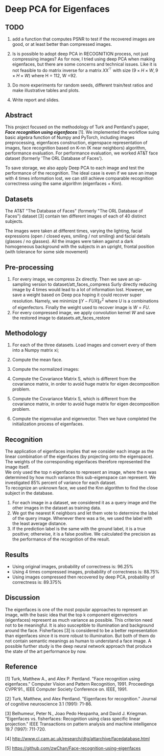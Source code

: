 # Deep PCA for Eigenfaces

## TODO

1. add a function that computes PSNR to test if the recovered images are good, or at least better than compressed images.
2. Is is possible to adopt deep PCA in RECOGNITION process, not just compressing images?
As for now, I tried using deep PCA when making eigenfaces, but there are some concerns and technical issues. Like it is not feasible to do matrix inverse for a matrix $X X^\top$ with size $(9\times H \times W, 9\times H \times W)$ where H = 112, W =92.

3. Do more experiments for random seeds, different train/test ratios and make illustrative tables and plots.
4. Write report and slides.

## Abstract

This project focused on the methodology of Turk and Pentland's paper, ***Face recognition using eigenfaces*** [1]. We implemented the workflow suing basic algebra function of Numpy and PyTorch, including images preprocessing, eigenfaces construction, eigenspace representation of images, face recognition based on K-nn (K near neighbors) algorithm, performance evaluation. For performance evaluation, we worked AT&T face dataset (formerly 'The ORL Database of Faces').

To save storage, we also apply Deep PCA to each image and test the performance of the recognition. The ideal case is even if we save an image with 4 times information lost, we can still achieve comparable recognition correctness using the same algorithm (eigenfaces + Knn).

## Datasets

The AT&T "The Database of Faces" (formerly "The ORL Database of Faces") dataset [3] contain ten different images of each of 40 distinct subjects.

The images were taken at different times, varying the lighting, facial expressions (open / closed eyes, smiling / not smiling) and facial details (glasses / no glasses). All the images were taken against a dark homogeneous background with the subjects in an upright, frontal position (with tolerance for some side movement)

## Pre-processing

1. For every image, we compress 2x directly. Then we save an up-sampling version to dataset/att_faces_compress
Surly directly reducing image by 4 times would lead to a lot of information lost. However, we save a weight based on Deep pca hoping it could recover super resolution. Namely, we minimize $\|Y - FU X\|_F^2$ where $U$ is a combinations of eigenfectors. Finally the weight used to recover image is $W = FU$.
2. For every compressed image, we apply convolution kernel $W$ and save the restored image to datasets.att_faces_restore

## Methodology

1. For each of the three datasets. Load images and convert every of them into a Numpy matrix xi;

2. Compute the mean face.

3. Compute the normalized images:

4. Compute the Covariance Matrix S, which is different from the covariance matrix, in order to avoid huge matrix for eigen decomposition problem.

5. Compute the Covariance Matrix S, which is different from the covariance matrix, in order to avoid huge matrix for eigen decomposition problem.

6. Compute the eigenvalue and eigenvector. Then we have completed the initialization process of eigenfaces.

## Recognition

The application of eigenfaces implies that we consider each image as the linear combination of the eigenfaces (by projecting onto the eigenspace). The weights of the corresponding eigenfaces therefore represented the image itself.  
We only used the top n eigenfaces to represent an image, where the n was determined by how much variance this sub-eigenspace can represent. We investigated 85% percent of variance for each dataset.  
To recognize an unknown face, we used the Knn algorithm to find the close subject in the database.  

1. For each image in a dataset, we considered it as a query image and the other images in the dataset as training data.  
2. We got the nearest K neighbors and let them vote to determine the label of the query image. Whenever there was a tie, we used the label with the least average distance.  
3. If the prediction label is the same with the ground label, it is a true positive; otherwise, it is a false positive. We calculated the precision as the performance of the recognition of the result.  

## Results

* Using original images, probability of correctness is: 96.25\%
* Using 4 times compressed images, probability of correctness is: 88.75\%
* Using images compressed then recovered by deep PCA, probability of correctness is: 89.375\%

## Discussion

The eigenfaces is one of the most popular approaches to represent an image, with the basic idea that the top k component eigenvectors (eigenfaces) represent as much variance as possible. This criterion need not to be meaningful. It is also susceptible to illumination and background around the face. Fisherfaces [3] is considered to be a better representation than eigenfaces since it is more robust to illumination. But both of them do not contain semantic meanings as human to understand a face image. A possible further study is the deep neural network approach that produce the state of the art performance by now.

## Reference

[1] Turk, Matthew A., and Alex P. Pentland. "Face recognition using eigenfaces." Computer Vision and Pattern Recognition, 1991. Proceedings CVPR'91., IEEE Computer Society Conference on. IEEE, 1991.

[2] Turk, Matthew, and Alex Pentland. "Eigenfaces for recognition." Journal of cognitive neuroscience 3.1 (1991): 71-86.

[3] Belhumeur, Peter N., Joao Pedo Hespanha, and David J. Kriegman. "Eigenfaces vs. fisherfaces: Recognition using class specific linear projection." IEEE Transactions on pattern analysis and machine intelligence 19.7 (1997): 711-720.

[4] <http://www.cl.cam.ac.uk/research/dtg/attarchive/facedatabase.html>

[5] <https://github.com/zwChan/Face-recognition-using-eigenfaces>
